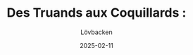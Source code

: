 ---
title: "Des Truands aux Coquillards : "
date: '2025-02-11'
author: "Lövbacken"
description: ""
pinned : false
---